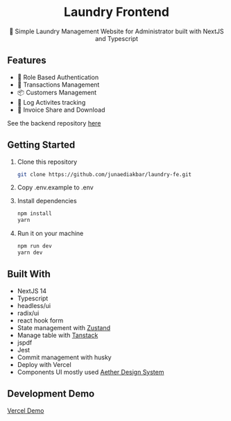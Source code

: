 <div align="center">
  <h1>Laundry Frontend</h1>
  <p>🛒 Simple Laundry Management Website for Administrator built with NextJS and Typescript</p>
</div>

## Features

- 🔑 Role Based Authentication
- 🛒 Transactions Management
- 📦 Customers Management
- 🧾 Log Activites tracking
- 📂 Invoice Share and Download

See the backend repository [here](https://github.com/junaediakbar/laundry-api)

## Getting Started

1. Clone this repository

   ```bash
   git clone https://github.com/junaediakbar/laundry-fe.git
   ```

2. Copy .env.example to .env

3. Install dependencies

   ```bash
   npm install
   yarn
   ```

4. Run it on your machine

   ```bash
   npm run dev
   yarn dev
   ```

## Built With

- NextJS 14
- Typescript
- headless/ui
- radix/ui
- react hook form
- State management with [Zustand](https://docs.pmnd.rs/zustand/getting-started/introduction)
- Manage table with [Tanstack](https://tanstack.com/table/v7/)
- jspdf
- Jest
- Commit management with husky
- Deploy with Vercel
- Components UI mostly used [Aether Design System](https://github.com/theodorusclarence/aether-design-system)

## Development Demo

[Vercel Demo](https://trees-clean-laundry-fe.vercel.app/)
